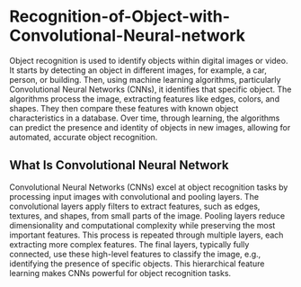 # Recognition-of-Object-with-Convolutional-Neural-network
Object recognition is used to identify objects within digital images or video. It starts by detecting an object in different images, for example, a car, person, or building. Then, using machine learning algorithms, particularly Convolutional Neural Networks (CNNs), it identifies that specific object. The algorithms process the image, extracting features like edges, colors, and shapes. They then compare these features with known object characteristics in a database. Over time, through learning, the algorithms can predict the presence and identity of objects in new images, allowing for automated, accurate object recognition.

<h2>What Is Convolutional Neural Network</h2>
Convolutional Neural Networks (CNNs) excel at object recognition tasks by processing input images with convolutional and pooling layers. The convolutional layers apply filters to extract features, such as edges, textures, and shapes, from small parts of the image. Pooling layers reduce dimensionality and computational complexity while preserving the most important features. This process is repeated through multiple layers, each extracting more complex features. The final layers, typically fully connected, use these high-level features to classify the image, e.g., identifying the presence of specific objects. This hierarchical feature learning makes CNNs powerful for object recognition tasks.
